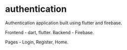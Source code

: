 # authentication

Authentication application built using flutter and firebase.

Frontend - dart, flutter.
Backend - Firebase.

Pages - Login, Register, Home.